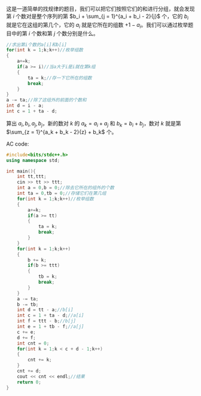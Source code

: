 这是一道简单的找规律的题目，我们可以把它们按照它们的和进行分组，就会发现第 $i$ 个数对是整个序列的第 $b_i + \sum_{j = 1}^{a_i + b_i - 2}{j}$ 个，它的 $b_i$ 就是它在这组的第几个，它的 $a_i$ 就是它所在的组数 $+ 1 - a_i$。我们可以通过枚举题目中的第 $i$ 个数和第 $j$ 个数分别是什么。
```cpp
//求出第i个数的a[i]和b[i]
for(int k = 1;k;k++)//枚举组数
{
	a+=k;
	if(a >= i)//当a大于i是i就在第k组
	{
		ta = k;//存一下它所在的组数
		break;
	}
}
a -= ta;//除了这组外的前面的个数和
int d = i - a;
int c = 1 + ta - d;
```
算出 $a_i,b_i,a_j,b_j$，新的数对 $k$ 的 $a_k = a_i + a_j$ 和 $b_k = b_i + b_j$，数对 $k$ 就是第 $\sum_{z = 1}^{a_k + b_k - 2}{z} + b_k$ 个。

AC code:
```cpp
#include<bits/stdc++.h>
using namespace std;

int main(){
	int tt,ttt;
	cin >> tt >> ttt;
	int a = 0,b = 0;//除去它所在的组外的个数
	int ta = 0,tb = 0;//存储它们在第几组
	for(int k = 1;k;k++)//枚举组数
	{
		a+=k;
		if(a >= tt)
		{
			ta = k;
			break;
		}
	}
	for(int k = 1;k;k++)
	{
		b += k;
		if(b >= ttt)
		{
			tb = k;
			break;
		}
	}
	a -= ta;
	b -= tb;
	int d = tt - a;//b[i]
	int c = 1 + ta - d;//a[i]
	int f = ttt - b;//b[j]
	int e = 1 + tb - f;//a[j]
	c += e;
	d += f;
	int cnt = 0;
	for(int k = 1;k < c + d - 1;k++)
	{
		cnt += k;
	}
	cnt += d;
	cout << cnt << endl;//结果
	return 0;
}

```